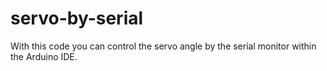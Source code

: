 # servo-by-serial
With this code you can control the servo angle by the serial monitor within the Arduino IDE.
